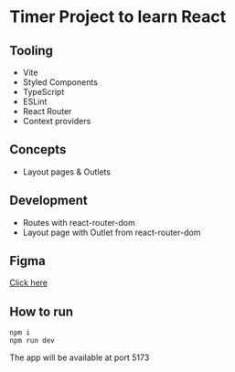 # Timer Project to learn React

## Tooling

- Vite
- Styled Components
- TypeScript
- ESLint
- React Router
- Context providers

## Concepts

- Layout pages & Outlets

## Development

- Routes with react-router-dom
- Layout page with Outlet from react-router-dom

## Figma
 [Click here](https://www.figma.com/file/BAIfCHAbrIu1QAEXbSJYbR/Ignite-Timer-(Community)?node-id=313%3A964&t=kzMVTvNy6zL903cl-1)

## How to run

`npm i` <br>
`npm run dev`

The app will be available at port 5173